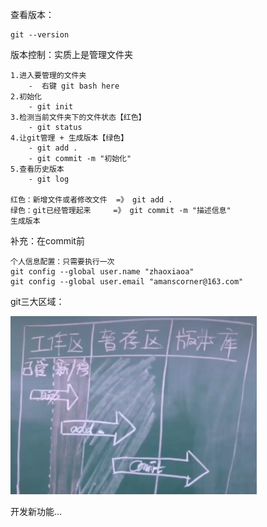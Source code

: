 查看版本：

```
git --version
```

版本控制：实质上是管理文件夹

```
1.进入要管理的文件夹
	-  右键 git bash here
2.初始化
	- git init
3.检测当前文件夹下的文件状态【红色】
	- git status 
4.让git管理 + 生成版本【绿色】
	- git add .
	- git commit -m "初始化"
5.查看历史版本
	- git log
	
红色：新增文件或者修改文件  =》 git add .
绿色：git已经管理起来     =》 git commit -m "描述信息"
生成版本
```

补充：在commit前

```
个人信息配置：只需要执行一次
git config --global user.name "zhaoxiaoa"
git config --global user.email "amanscorner@163.com"
```

git三大区域：

<img src="assets/image-20241217090903801.png" alt="image-20241217090903801" style="zoom:67%;" />







开发新功能...
